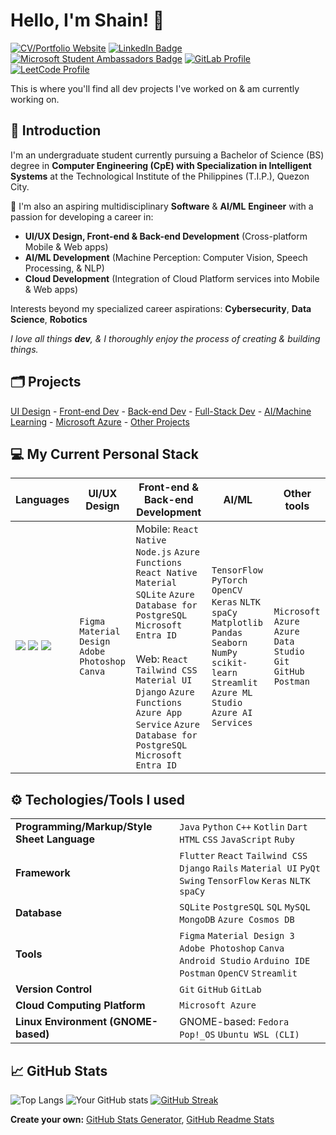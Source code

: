 # Hello, I'm Shain! 👋 
[![CV/Portfolio Website](https://img.shields.io/badge/CV/Portfolio-Visit%20My%20Website-4CAF50?style=flat&logo=web&logoColor=white&color=1C1C1C)](https://your-portfolio-website-url.com)
[![LinkedIn Badge](https://img.shields.io/badge/LinkedIn-Profile-0077B5?style=flat&logo=linkedin&logoColor=white&color=0D76A8)](https://www.linkedin.com/in/shain-sahagun/) 
[![Microsoft Student Ambassadors Badge](https://img.shields.io/badge/Microsoft%20Learn%20Student%20Ambassadors-Profile-0078D7?style=flat&logo=microsoft&logoColor=white&color=0078D7)](https://mvp.microsoft.com/en-US/studentambassadors/profile/29029057-9590-40b8-8798-a96fdadaa7d8)
[![GitLab Profile](https://img.shields.io/badge/GitLab-Profile-orange?style=flat&logo=gitlab&logoColor=white)](https://gitlab.com/m3mentomor1)
[![LeetCode Profile](https://img.shields.io/badge/LeetCode-Profile-FFA116?style=flat&logo=leetcode&logoColor=white&color=f5bb00)](https://leetcode.com/qsaqsahagun/)

This is where you'll find all dev projects I've worked on & am currently working on.
##
## 🙋 Introduction
I'm an undergraduate student currently pursuing a Bachelor of Science (BS) degree in **Computer Engineering (CpE) with Specialization in Intelligent Systems** at the Technological Institute of the Philippines (T.I.P.), Quezon City.

🚀 I'm also an aspiring multidisciplinary **Software** & **AI/ML** **Engineer** with a passion for developing a career in:
- **UI/UX Design, Front-end & Back-end Development** (Cross-platform Mobile & Web apps)
- **AI/ML Development** (Machine Perception: Computer Vision, Speech Processing, & NLP)
- **Cloud Development** (Integration of Cloud Platform services into Mobile & Web apps)

Interests beyond my specialized career aspirations: **Cybersecurity**, **Data Science**, **Robotics**

*I love all things **dev**, & I thoroughly enjoy the process of creating & building things.*
##
## 🗂️ Projects
[UI Design]() - [Front-end Dev]() - [Back-end Dev]() - [Full-Stack Dev]() - [AI/Machine Learning](https://github.com/m3mentomor1/m3mentomor1/blob/main/AI%5CML.md) - [Microsoft Azure]() - [Other Projects](https://github.com/m3mentomor1/m3mentomor1/blob/main/OtherProjects.md) 
##
## 💻 My Current Personal Stack
| Languages | **UI/UX Design** | **Front-end & Back-end Development** | **AI/ML** | **Other tools** |
|-----------|------------------|--------------------------------------|-----------|-----------------|
|<img src="https://img.shields.io/badge/python-%233776AB.svg?&style=for-the-badge&logo=python&logoColor=white" /> <img src="https://img.shields.io/badge/javascript-%23F7DF1E.svg?&style=for-the-badge&logo=javascript&logoColor=black" /> <img src="https://img.shields.io/badge/css3-%231572B6.svg?&style=for-the-badge&logo=css3&logoColor=white" /> | ``Figma`` ``Material Design`` ``Adobe Photoshop`` ``Canva`` | Mobile: ``React Native`` ``Node.js`` ``Azure Functions`` ``React Native Material`` ``SQLite`` ``Azure Database for PostgreSQL`` ``Microsoft Entra ID`` <br><br> Web: ``React`` ``Tailwind CSS`` ``Material UI`` ``Django`` ``Azure Functions`` ``Azure App Service`` ``Azure Database for PostgreSQL`` ``Microsoft Entra ID`` | ``TensorFlow`` ``PyTorch`` ``OpenCV`` ``Keras`` ``NLTK`` ``spaCy`` ``Matplotlib`` ``Pandas`` ``Seaborn`` ``NumPy`` ``scikit-learn`` ``Streamlit`` ``Azure ML Studio`` ``Azure AI Services`` | ``Microsoft Azure`` ``Azure Data Studio`` ``Git`` ``GitHub`` ``Postman`` |

##
## ⚙️ Techologies/Tools I used
|              |                                                                        |
|-----------------------------|--------------------------------------------------------------------------------------------------|
| **Programming/Markup/Style Sheet Language** | ``Java`` ``Python`` ``C++`` ``Kotlin`` ``Dart`` ``HTML`` ``CSS`` ``JavaScript`` ``Ruby`` |
| **Framework** | ``Flutter`` ``React`` ``Tailwind CSS`` ``Django`` ``Rails`` ``Material UI`` ``PyQt`` ``Swing`` ``TensorFlow`` ``Keras`` ``NLTK`` ``spaCy`` |
| **Database** | ``SQLite`` ``PostgreSQL`` ``SQL`` ``MySQL`` ``MongoDB`` ``Azure Cosmos DB`` |
| **Tools** | ``Figma`` ``Material Design 3`` ``Adobe Photoshop`` ``Canva`` ``Android Studio`` ``Arduino IDE`` ``Postman`` ``OpenCV`` ``Streamlit`` |
| **Version Control** | ``Git`` ``GitHub`` ``GitLab`` |
| **Cloud Computing Platform** | ``Microsoft Azure`` |
| **Linux Environment (GNOME-based)** | GNOME-based: ``Fedora`` ``Pop!_OS`` ``Ubuntu WSL (CLI)`` |
##
## 📈 GitHub Stats
![Top Langs](https://github-readme-stats.vercel.app/api/top-langs/?username=m3mentomor1&layout=compact&theme=rose_pine)
![Your GitHub stats](https://github-readme-stats.vercel.app/api?username=m3mentomor1&show_icons=true&hide_title=true&hide=prs&count_private=true&theme=rose_pine)
[![GitHub Streak](http://github-readme-streak-stats.herokuapp.com?user=m3mentomor1&theme=rose_pine)](https://git.io/streak-stats) 

**Create your own:** [GitHub Stats Generator](https://github.com/omsimos/github-stats-generator), [GitHub Readme Stats](https://github.com/anuraghazra/github-readme-stats)
